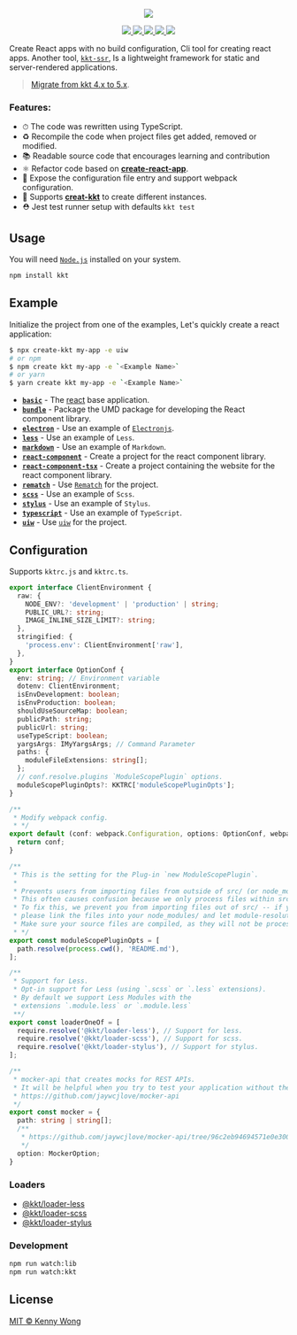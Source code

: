 <p align="center">
  <a href="https://github.com/kktjs/kkt-next">
    <img src="https://raw.githubusercontent.com/kktjs/kkt/d2bb00dc2d0bd9bb133f3a369d0ad2f5330ed4af/website/kkt.svg?sanitize=true">
  </a>
</p>

<p align="center">
  <a href="https://github.com/kktjs/kkt-next/issues">
    <img src="https://img.shields.io/github/issues/kktjs/kkt-next.svg">
  </a>
  <a href="https://github.com/kktjs/kkt-next/network">
    <img src="https://img.shields.io/github/forks/kktjs/kkt-next.svg">
  </a>
  <a href="https://github.com/kktjs/kkt-next/stargazers">
    <img src="https://img.shields.io/github/stars/kktjs/kkt-next.svg">
  </a>
  <a href="https://github.com/kktjs/kkt-next/releases">
    <img src="https://img.shields.io/github/release/kktjs/kkt-next.svg">
  </a>
  <a href="https://www.npmjs.com/package/kkt">
    <img src="https://img.shields.io/npm/v/kkt.svg">
  </a>
</p>

Create React apps with no build configuration, Cli tool for creating react apps. Another tool, [`kkt-ssr`](https://github.com/kktjs/kkt-ssr), Is a lightweight framework for static and server-rendered applications.

> [Migrate from kkt 4.x to 5.x](https://github.com/kktjs/kkt-next/issues/1).

### Features:

- ⏱ The code was rewritten using TypeScript.
- ♻️ Recompile the code when project files get added, removed or modified.
- 📚 Readable source code that encourages learning and contribution
- ⚛️ Refactor code based on [**create-react-app**](https://github.com/facebook/create-react-app).
- 💝 Expose the configuration file entry and support webpack configuration.
- 🚀 Supports [**creat-kkt**](https://github.com/kktjs/create-kkt) to create different instances.
- ⛑ Jest test runner setup with defaults `kkt test`

## Usage

You will need [`Node.js`](https://nodejs.org) installed on your system. 

```bash
npm install kkt
```

## Example

Initialize the project from one of the examples, Let's quickly create a react application:

```bash
$ npx create-kkt my-app -e uiw
# or npm
$ npm create kkt my-app -e `<Example Name>`
# or yarn 
$ yarn create kkt my-app -e `<Example Name>`
```

- [**`basic`**](example/basic) - The [react](https://github.com/facebook/react) base application.
- [**`bundle`**](example/bundle) - Package the UMD package for developing the React component library.
- [**`electron`**](example/electron) - Use an example of [`Electronjs`](https://github.com/electron).
- [**`less`**](example/less) - Use an example of `Less`.
- [**`markdown`**](example/markdown) - Use an example of `Markdown`.
- [**`react-component`**](example/react-component) - Create a project for the react component library.
- [**`react-component-tsx`**](example/react-component-tsx) - Create a project containing the website for the react component library.
- [**`rematch`**](example/rematch) - Use [`Rematch`](https://github.com/rematch/rematch) for the project.
- [**`scss`**](example/scss) - Use an example of `Scss`.
- [**`stylus`**](example/stylus) - Use an example of `Stylus`.
- [**`typescript`**](example/typescript) - Use an example of `TypeScript`.
- [**`uiw`**](example/uiw) - Use [`uiw`](https://uiwjs.github.io/) for the project.

## Configuration

Supports `kktrc.js` and `kktrc.ts`.

```ts
export interface ClientEnvironment {
  raw: {
    NODE_ENV?: 'development' | 'production' | string;
    PUBLIC_URL?: string;
    IMAGE_INLINE_SIZE_LIMIT?: string;
  },
  stringified: {
    'process.env': ClientEnvironment['raw'],
  },
}
export interface OptionConf {
  env: string; // Environment variable
  dotenv: ClientEnvironment;
  isEnvDevelopment: boolean;
  isEnvProduction: boolean;
  shouldUseSourceMap: boolean;
  publicPath: string;
  publicUrl: string;
  useTypeScript: boolean;
  yargsArgs: IMyYargsArgs; // Command Parameter
  paths: {
    moduleFileExtensions: string[];
  };
  // conf.resolve.plugins `ModuleScopePlugin` options.
  moduleScopePluginOpts?: KKTRC['moduleScopePluginOpts'];
}

/**
 * Modify webpack config.
 * */
export default (conf: webpack.Configuration, options: OptionConf, webpack: typeof webpack) => {
  return conf;
}

/**
 * This is the setting for the Plug-in `new ModuleScopePlugin`.
 * 
 * Prevents users from importing files from outside of src/ (or node_modules/).
 * This often causes confusion because we only process files within src/ with babel.
 * To fix this, we prevent you from importing files out of src/ -- if you'd like to,
 * please link the files into your node_modules/ and let module-resolution kick in.
 * Make sure your source files are compiled, as they will not be processed in any way.
 * */
export const moduleScopePluginOpts = [
  path.resolve(process.cwd(), 'README.md'),
];

/**
 * Support for Less.
 * Opt-in support for Less (using `.scss` or `.less` extensions).
 * By default we support Less Modules with the
 * extensions `.module.less` or `.module.less`
 **/
export const loaderOneOf = [
  require.resolve('@kkt/loader-less'), // Support for less.
  require.resolve('@kkt/loader-scss'), // Support for scss.
  require.resolve('@kkt/loader-stylus'), // Support for stylus.
];

/**
 * mocker-api that creates mocks for REST APIs.
 * It will be helpful when you try to test your application without the actual REST API server.
 * https://github.com/jaywcjlove/mocker-api
 */
export const mocker = {
  path: string | string[];
  /**
   * https://github.com/jaywcjlove/mocker-api/tree/96c2eb94694571e0e3003e6ad9ce1c809499f577#options
   */
  option: MockerOption;
}
```

### Loaders

- [@kkt/loader-less](https://github.com/kktjs/kkt-next/tree/master/packages/kkt-loader-less)
- [@kkt/loader-scss](https://github.com/kktjs/kkt-next/tree/master/packages/kkt-loader-scss)
- [@kkt/loader-stylus](https://github.com/kktjs/kkt-next/tree/master/packages/kkt-loader-stylus)


### Development

```bash
npm run watch:lib
npm run watch:kkt
```

## License

[MIT © Kenny Wong](./LICENSE)